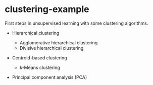 # clustering-example
First steps in unsupervised learning with some clustering algorithms.


* Hierarchical clustering
    * Agglomerative hierarchical clustering
    * Divisive hierarchical clustering
* Centroid-based clustering
    * k-Means clustering

* Principal component analysis (PCA)